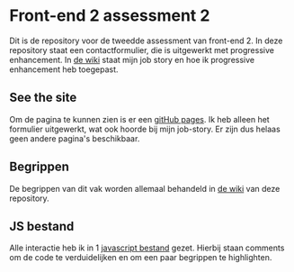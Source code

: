 # Front-end 2 assessment 2
Dit is de repository voor de tweedde assessment van front-end 2. In deze repository staat een contactformulier, die is uitgewerkt met progressive enhancement. In [de wiki](https://github.com/Rickert41/fe-assessment-2/wiki/Begrippen-Front-End) staat mijn job story en hoe ik progressive enhancement heb toegepast.
## See the site
Om de pagina te kunnen zien is er een [gitHub pages](https://rickert41.github.io/fe-assessment-2/index.html). Ik heb alleen het formulier uitgewerkt, wat ook hoorde bij mijn job-story. Er zijn dus helaas geen andere pagina's beschikbaar.
## Begrippen
De begrippen van dit vak worden allemaal behandeld in [de wiki](https://github.com/Rickert41/fe-assessment-2/wiki/Begrippen-Front-End) van deze repository.
## JS bestand
Alle interactie heb ik in 1 [javascript bestand](https://github.com/Rickert41/fe-assessment-2/blob/master/js/index.js) gezet. Hierbij staan comments om de code te verduidelijken en om een paar begrippen te highlighten. 